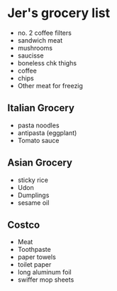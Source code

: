# Jer's grocery list

- no. 2 coffee filters
- sandwich meat
- mushrooms
- saucisse
- boneless chk thighs
- coffee
- chips
- Other meat for freezig

## Italian Grocery

- pasta noodles
- antipasta (eggplant)
- Tomato sauce

## Asian Grocery

- sticky rice
- Udon
- Dumplings
- sesame oil

## Costco

- Meat
- Toothpaste
- paper towels
- toilet paper
- long aluminum foil
- swiffer mop sheets
